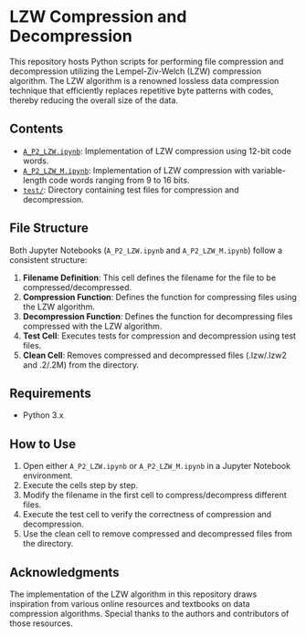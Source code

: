 # LZW Compression and Decompression

This repository hosts Python scripts for performing file compression and decompression utilizing the Lempel-Ziv-Welch (LZW) compression algorithm. The LZW algorithm is a renowned lossless data compression technique that efficiently replaces repetitive byte patterns with codes, thereby reducing the overall size of the data.

## Contents

- [`A_P2_LZW.ipynb`](A_P2_LZW.ipynb): Implementation of LZW compression using 12-bit code words.
- [`A_P2_LZW_M.ipynb`](A_P2_LZW_M.ipynb): Implementation of LZW compression with variable-length code words ranging from 9 to 16 bits.
- [`test/`](/test/): Directory containing test files for compression and decompression.

## File Structure

Both Jupyter Notebooks (`A_P2_LZW.ipynb` and `A_P2_LZW_M.ipynb`) follow a consistent structure:
1. **Filename Definition**: This cell defines the filename for the file to be compressed/decompressed.
2. **Compression Function**: Defines the function for compressing files using the LZW algorithm.
3. **Decompression Function**: Defines the function for decompressing files compressed with the LZW algorithm.
4. **Test Cell**: Executes tests for compression and decompression using test files.
5. **Clean Cell**: Removes compressed and decompressed files (.lzw/.lzw2 and .2/.2M) from the directory.

## Requirements

- Python 3.x

## How to Use

1. Open either `A_P2_LZW.ipynb` or `A_P2_LZW_M.ipynb` in a Jupyter Notebook environment.
2. Execute the cells step by step.
3. Modify the filename in the first cell to compress/decompress different files.
4. Execute the test cell to verify the correctness of compression and decompression.
5. Use the clean cell to remove compressed and decompressed files from the directory.

## Acknowledgments

The implementation of the LZW algorithm in this repository draws inspiration from various online resources and textbooks on data compression algorithms. Special thanks to the authors and contributors of those resources.
